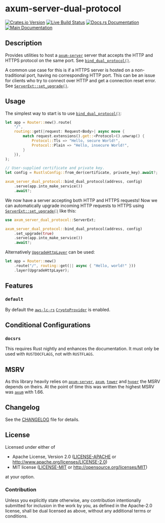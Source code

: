 # axum-server-dual-protocol

[![Crates.io Version](https://img.shields.io/crates/v/axum-server-dual-protocol.svg)](https://crates.io/crates/axum-server-dual-protocol)
[![Live Build Status](https://img.shields.io/github/check-runs/daxpedda/axum-server-dual-protocol/main?label=CI)](https://github.com/daxpedda/axum-server-dual-protocol/actions?query=branch%3Amain)
[![Docs.rs Documentation](https://img.shields.io/docsrs/axum-server-dual-protocol?label=docs.rs)](https://docs.rs/crate/axum-server-dual-protocol)
[![Main Documentation](https://img.shields.io/github/actions/workflow/status/daxpedda/axum-server-dual-protocol/documentation.yaml?branch=main&label=main%20docs)](https://daxpedda.github.io/axum-server-dual-protocol/axum_server_dual_protocol/index.html)

## Description

Provides utilities to host a [`axum-server`] server that accepts the HTTP and HTTPS protocol on the
same port. See [`bind_dual_protocol()`].

A common use case for this is if a HTTPS server is hosted on a non-traditional port, having no
corresponding HTTP port. This can be an issue for clients who try to connect over HTTP and get a
connection reset error. See [`ServerExt::set_upgrade()`].

## Usage

The simplest way to start is to use [`bind_dual_protocol()`]:

```rust
let app = Router::new().route(
	"/",
	routing::get(|request: Request<Body>| async move {
		match request.extensions().get::<Protocol>().unwrap() {
			Protocol::Tls => "Hello, secure World!",
			Protocol::Plain => "Hello, insecure World!",
		}
	}),
);

// User-supplied certificate and private key.
let config = RustlsConfig::from_der(certificate, private_key).await?;

axum_server_dual_protocol::bind_dual_protocol(address, config)
	.serve(app.into_make_service())
	.await?;
```

We now have a server accepting both HTTP and HTTPS requests! Now we can automatically upgrade
incoming HTTP requests to HTTPS using [`ServerExt::set_upgrade()`] like this:

```rust
use axum_server_dual_protocol::ServerExt;

axum_server_dual_protocol::bind_dual_protocol(address, config)
	.set_upgrade(true)
	.serve(app.into_make_service())
	.await?;
```

Alternatively [`UpgradeHttpLayer`] can be used:

```rust
let app = Router::new()
	.route("/", routing::get(|| async { "Hello, world!" }))
	.layer(UpgradeHttpLayer);
```

## Features

### `default`

By default the [`aws-lc-rs`] [`CryptoProvider`] is enabled.

## Conditional Configurations

### `docsrs`

This requires Rust nightly and enhances the documentation. It must only be used with `RUSTDOCFLAGS`,
not with `RUSTFLAGS`.

## MSRV

As this library heavily relies on [`axum-server`], [`axum`], [`tower`] and [`hyper`] the MSRV
depends on theirs. At the point of time this was written the highest MSRV was [`axum`] with 1.66.

## Changelog

See the [CHANGELOG] file for details.

## License

Licensed under either of

- Apache License, Version 2.0 ([LICENSE-APACHE] or <http://www.apache.org/licenses/LICENSE-2.0>)
- MIT license ([LICENSE-MIT] or <http://opensource.org/licenses/MIT>)

at your option.

### Contribution

Unless you explicitly state otherwise, any contribution intentionally submitted for inclusion in the
work by you, as defined in the Apache-2.0 license, shall be dual licensed as above, without any
additional terms or conditions.

[CHANGELOG]: https://github.com/daxpedda/axum-server-dual-protocol/blob/v0.7.0/CHANGELOG.md
[LICENSE-MIT]: https://github.com/daxpedda/axum-server-dual-protocol/blob/v0.7.0/LICENSE-MIT
[LICENSE-APACHE]: https://github.com/daxpedda/axum-server-dual-protocol/blob/v0.7.0/LICENSE-APACHE
[`aws-lc-rs`]: https://docs.rs/aws-lc-rs/1
[`axum`]: https://docs.rs/axum/0.7
[`axum-server`]: https://docs.rs/axum-server/0.7.0
[`bind_dual_protocol()`]:
	https://docs.rs/axum-server-dual-protocol/0.7.0/axum_server_dual_protocol/fn.bind_dual_protocol.html
[`CryptoProvider`]: https://docs.rs/rustls/0.23/rustls/crypto/struct.CryptoProvider.html
[`hyper`]: https://docs.rs/hyper/1
[`Layer`]: https://docs.rs/tower-layer/0.3/tower_layer/trait.Layer.html
[`Router`]: https://docs.rs/axum/0.7/axum/struct.Router.html
[`ServerExt::set_upgrade()`]:
	https://docs.rs/axum-server-dual-protocol/0.7.0/axum_server_dual_protocol/trait.ServerExt.html#tymethod.set_upgrade
[`tower`]: https://docs.rs/tower/0.4
[`UpgradeHttpLayer`]:
	https://docs.rs/axum-server-dual-protocol/0.7.0/axum_server_dual_protocol/struct.UpgradeHttpLayer.html
